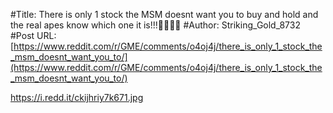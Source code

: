 #Title: There is only 1 stock the MSM doesnt want you to buy and hold and the real apes know which one it is!!!💎🙌🦍🚀
#Author: Striking_Gold_8732
#Post URL: [https://www.reddit.com/r/GME/comments/o4oj4j/there_is_only_1_stock_the_msm_doesnt_want_you_to/](https://www.reddit.com/r/GME/comments/o4oj4j/there_is_only_1_stock_the_msm_doesnt_want_you_to/)


https://i.redd.it/ckijhriy7k671.jpg